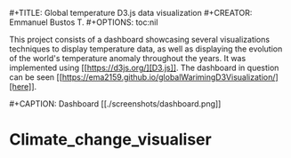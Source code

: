 #+TITLE: Global temperature D3.js data visualization
#+CREATOR: Emmanuel Bustos T.
#+OPTIONS: toc:nil

This project consists of a dashboard showcasing several visualizations techniques to display temperature data, as well as displaying the evolution of the world's temperature anomaly throughout the years. It was implemented using [[https://d3js.org/][D3.js]]. The dashboard in question can be seen [[https://ema2159.github.io/globalWarimingD3Visualization/][here]].



#+CAPTION: Dashboard
[[./screenshots/dashboard.png]]


# Climate_change_visualiser

